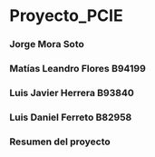 # Proyecto_PCIE
### Jorge Mora Soto
### Matías Leandro Flores B94199
### Luis Javier Herrera B93840
### Luis Daniel Ferreto B82958

### Resumen del proyecto
